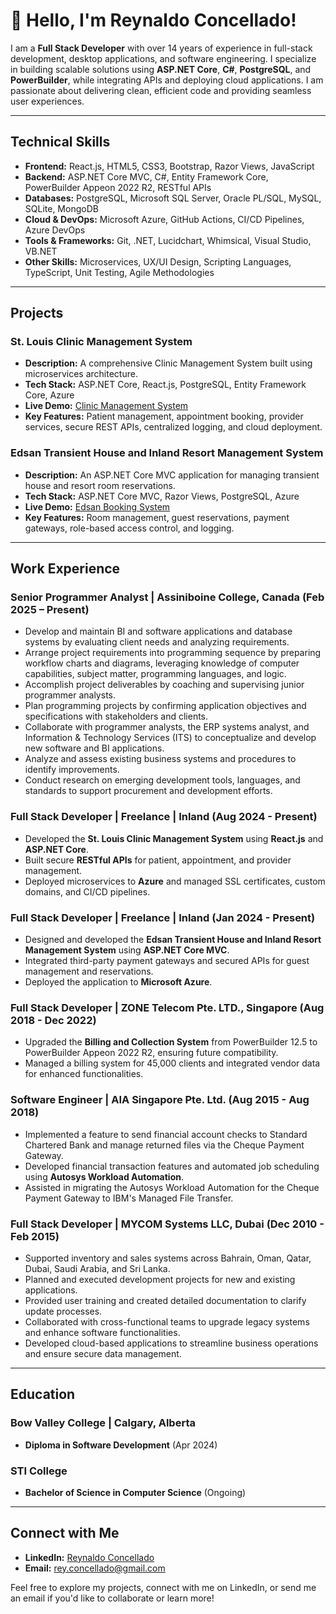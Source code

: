 # 👋 Hello, I'm Reynaldo Concellado!

I am a **Full Stack Developer** with over 14 years of experience in full-stack development, desktop applications, and software engineering. I specialize in building scalable solutions using **ASP.NET Core**, **C#**, **PostgreSQL**, and **PowerBuilder**, while integrating APIs and deploying cloud applications. I am passionate about delivering clean, efficient code and providing seamless user experiences.

---

## Technical Skills
- **Frontend:** React.js, HTML5, CSS3, Bootstrap, Razor Views, JavaScript
- **Backend:** ASP.NET Core MVC, C#, Entity Framework Core, PowerBuilder Appeon 2022 R2, RESTful APIs
- **Databases:** PostgreSQL, Microsoft SQL Server, Oracle PL/SQL, MySQL, SQLite, MongoDB
- **Cloud & DevOps:** Microsoft Azure, GitHub Actions, CI/CD Pipelines, Azure DevOps
- **Tools & Frameworks:** Git, .NET, Lucidchart, Whimsical, Visual Studio, VB.NET
- **Other Skills:** Microservices, UX/UI Design, Scripting Languages, TypeScript, Unit Testing, Agile Methodologies

---

## Projects

### St. Louis Clinic Management System
- **Description:** A comprehensive Clinic Management System built using microservices architecture.
- **Tech Stack:** ASP.NET Core, React.js, PostgreSQL, Entity Framework Core, Azure
- **Live Demo:** [Clinic Management System](https://brave-mud-0f3647a0f.5.azurestaticapps.net)
- **Key Features:** Patient management, appointment booking, provider services, secure REST APIs, centralized logging, and cloud deployment.

### Edsan Transient House and Inland Resort Management System
- **Description:** An ASP.NET Core MVC application for managing transient house and resort room reservations.
- **Tech Stack:** ASP.NET Core MVC, Razor Views, PostgreSQL, Azure
- **Live Demo:** [Edsan Booking System](https://edsanbooking20240926082912.azurewebsites.net)
- **Key Features:** Room management, guest reservations, payment gateways, role-based access control, and logging.

---

## Work Experience

### **Senior Programmer Analyst** | Assiniboine College, Canada (Feb 2025 – Present)
- Develop and maintain BI and software applications and database systems by evaluating client needs and analyzing requirements.
- Arrange project requirements into programming sequence by preparing workflow charts and diagrams, leveraging knowledge of computer capabilities, subject matter, programming languages, and logic.
- Accomplish project deliverables by coaching and supervising junior programmer analysts.
- Plan programming projects by confirming application objectives and specifications with stakeholders and clients.
- Collaborate with programmer analysts, the ERP systems analyst, and Information & Technology Services (ITS) to conceptualize and develop new software and BI applications.
- Analyze and assess existing business systems and procedures to identify improvements.
- Conduct research on emerging development tools, languages, and standards to support procurement and development efforts.

### **Full Stack Developer** | Freelance | Inland (Aug 2024 - Present)
- Developed the **St. Louis Clinic Management System** using **React.js** and **ASP.NET Core**.
- Built secure **RESTful APIs** for patient, appointment, and provider management.
- Deployed microservices to **Azure** and managed SSL certificates, custom domains, and CI/CD pipelines.

### **Full Stack Developer** | Freelance | Inland (Jan 2024 - Present)
- Designed and developed the **Edsan Transient House and Inland Resort Management System** using **ASP.NET Core MVC**.
- Integrated third-party payment gateways and secured APIs for guest management and reservations.
- Deployed the application to **Microsoft Azure**.

### **Full Stack Developer** | ZONE Telecom Pte. LTD., Singapore (Aug 2018 - Dec 2022)
- Upgraded the **Billing and Collection System** from PowerBuilder 12.5 to PowerBuilder Appeon 2022 R2, ensuring future compatibility.
- Managed a billing system for 45,000 clients and integrated vendor data for enhanced functionalities.

### **Software Engineer** | AIA Singapore Pte. Ltd. (Aug 2015 - Aug 2018)
- Implemented a feature to send financial account checks to Standard Chartered Bank and manage returned files via the Cheque Payment Gateway.
- Developed financial transaction features and automated job scheduling using **Autosys Workload Automation**.
- Assisted in migrating the Autosys Workload Automation for the Cheque Payment Gateway to IBM's Managed File Transfer.

### **Full Stack Developer** | MYCOM Systems LLC, Dubai (Dec 2010 - Feb 2015)
- Supported inventory and sales systems across Bahrain, Oman, Qatar, Dubai, Saudi Arabia, and Sri Lanka.
- Planned and executed development projects for new and existing applications.
- Provided user training and created detailed documentation to clarify update processes.
- Collaborated with cross-functional teams to upgrade legacy systems and enhance software functionalities.
- Developed cloud-based applications to streamline business operations and ensure secure data management.

---

## Education

### **Bow Valley College** | Calgary, Alberta
- **Diploma in Software Development** (Apr 2024)

### **STI College**
- **Bachelor of Science in Computer Science** (Ongoing)

---

## Connect with Me
- **LinkedIn:** [Reynaldo Concellado](https://www.linkedin.com/in/rconcellado)
- **Email:** [rey.concellado@gmail.com](mailto:rey.concellado@gmail.com)

Feel free to explore my projects, connect with me on LinkedIn, or send me an email if you'd like to collaborate or learn more!
